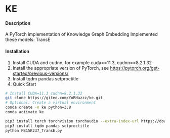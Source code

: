 # KE

#### Description
A PyTorch implementation of Knowledge Graph Embedding
Implemented these models: TransE

#### Installation

1.  Install CUDA and cudnn, for example cuda==11.3, cudnn==8.2.1.32
2.  Install the appropriate version of PyTorch, see https://pytorch.org/get-started/previous-versions/
2.  Install tqdm pandas setproctitle
3.  Quick Start

```bash
# Install CUDA=11.3 cudnn=8.2.1.32
git clone https://gitee.com/YoRHazzz/ke.git
# Optional: Create a virtual environment
conda create -n ke python=3.8
conda activate ke

pip3 install torch torchvision torchaudio --extra-index-url https://download.pytorch.org/whl/cu113
pip3 install tqdm pandas setproctitle
python FB15K237_TransE.py
```

